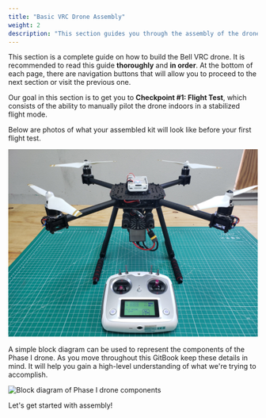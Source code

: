 ```yaml
---
title: "Basic VRC Drone Assembly"
weight: 2
description: "This section guides you through the assembly of the drone kit"
---
```


This section is a complete guide on how to build the Bell VRC drone.
It is recommended to read this guide **thoroughly** and **in order**.
At the bottom of each page, there are navigation buttons that will allow you to
proceed to the next section or visit the previous one.

Our goal in this section is to get you to **Checkpoint #1: Flight Test**,
which consists of the ability to manually pilot the drone indoors in a
stabilized flight mode.

Below are photos of what your assembled kit will look like before your
first flight test.

![VRC drone ready for first flight](vrc_phase1_completed_build.jpg)

A simple block diagram can be used to represent the components of the Phase I drone.
As you move throughout this GitBook keep these details in mind.
It will help you gain a high-level understanding of what we're trying to accomplish.

![Block diagram of Phase I drone components](vrc_block_diagram.png)

Let's get started with assembly!

